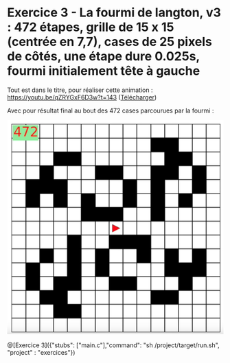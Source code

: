 # Exercice 3 - La fourmi de langton, v3 : 472 étapes, grille de 15 x 15 (centrée en 7,7), cases de 25 pixels de côtés, une étape dure 0.025s, fourmi initialement tête à gauche

Tout est dans le titre, pour réaliser cette animation : https://youtu.be/qZRYGxF6D3w?t=143 ([Télécharger](https://github.com/pworontzoff/playground-AnimPaper-Ant/blob/master/markdowns/videos/animEx3.mp4?raw=true))

Avec pour résultat final au bout des 472 cases parcourues par la fourmi :

![fourmi3](img/ex3.png)

@[Exercice 3]({"stubs": ["main.c"],"command": "sh /project/target/run.sh", "project" : "exercices"})
